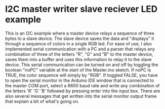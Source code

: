# I2C master writer slave reciever LED example

This is an I2C example where a master device relays a sequence of three bytes to a slave device. 
The slave device saves the data and "displays" it through a sequence of colors in a single RGB led. 
For ease of use, I also implemented serial communication with a PC and a parser that relays any combination of three of 
the letters "R", "G" and "B" to the master device, saves them into a buffer and uses this information to relay it to 
the slave device. This serial communication can be turned on and off by toggling the boolean "noPC" variable at the start of the Master.ino sketch.
If noPC is TRUE, the color sequence will simply by "RGB". If toggled FALSE, you have to open the serial monitor in the Arduino IDE window that is
connected to the master COM port, select a 9600 baud rate and write any combination of the letters 'R' 'G' 'B' followed by pressing enter into the input box.
There are also several messages that get written into the serial monitor output frame that explain a bit of what's going on.